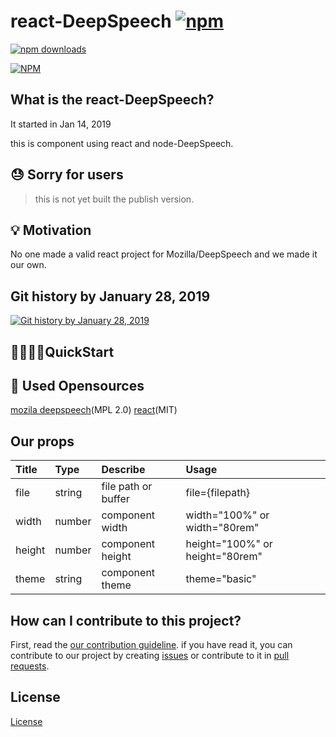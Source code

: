 # react-DeepSpeech [![npm](https://img.shields.io/npm/v/react-deepspeech.svg)](<(https://www.npmjs.com/package/react-deepspeech)>)

[![npm downloads](https://img.shields.io/npm/dm/react-deepspeech.svg)](https://www.npmjs.com/package/react-deepspeech)

[![NPM](https://nodei.co/npm/react-deepspeech.png)](https://npmjs.org/package/react-deepspeech)

## What is the react-DeepSpeech?

It started in Jan 14, 2019

this is component using react and node-DeepSpeech.

## :sweat: Sorry for users

> this is not yet built the publish version.

## 💡 Motivation

No one made a valid react project for Mozilla/DeepSpeech and we made it our own.

## Git history by January 28, 2019

[![Git history by January 28, 2019](https://img.youtube.com/vi/KSYhz9a4CVg/0.jpg)](https://www.youtube.com/watch?v=KSYhz9a4CVg&feature=youtu.be)


## 🏃‍♀️🏃‍♂️QuickStart

## 🔧 Used Opensources

[mozila deepspeech](https://github.com/mozilla/DeepSpeech)(MPL 2.0)
[react](https://github.com/facebook/react)(MIT)

## Our props

|Title   |Type  |Describe                   |Usage                          |
|:-------|:-----|:--------------------------|:------------------------------|
|file    |string|file path or buffer        |file={filepath}                |
|width   |number|component width            |width="100%" or width="80rem"  |
|height  |number|component height           |height="100%" or height="80rem"|
|theme   |string|component theme            |theme="basic"                  | 

## How can I contribute to this project?

First, read the [our contribution guideline](CONTRIBUTING.md). if you have read it, you can contribute to our project by creating [issues](https://github.com/teamthesol/react-DeepSpeech/issues) or contribute to it in [pull requests](https://github.com/teamthesol/react-DeepSpeech/pulls).

## License

[License](LICENSE)
